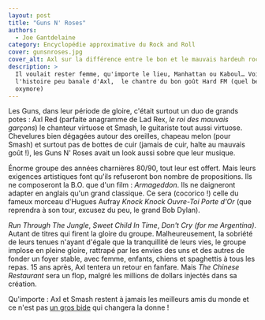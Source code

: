 ```yaml
---
layout: post
title: "Guns N' Roses"
authors:
  - Joe Gantdelaine
category: Encyclopédie approximative du Rock and Roll
cover: gunsnroses.jpg
cover_alt: Axl sur la différence entre le bon et le mauvais hardeuh rock
description: >
  Il voulait rester femme, qu'importe le lieu, Manhattan ou Kaboul… Voici
  l'histoire peu banale d'Axl,  le chantre du bon goût Hard FM (quel bel
  oxymore)
---
```


Les Guns, dans leur période de gloire, c'était surtout un duo de grands potes :
Axl Red (parfaite anagramme de Lad Rex, _le roi des mauvais garçons_) le
chanteur virtuose et Smash, le guitariste tout aussi virtuose. Chevelures bien
dégagées autour des oreilles, chapeau melon (pour Smash) et surtout pas de
bottes de cuir (jamais de cuir, halte au mauvais goût !), les Guns N' Roses
avait un look aussi sobre que leur musique.

Énorme groupe des années charnières 80/90, tout leur est offert. Mais leurs
exigences artistiques font qu'ils refuseront bon nombre de propositions. Ils ne
composeront la B.O. que d'un film : _Armageddon_. Ils ne daigneront adapter en
anglais qu'un grand classique. Ce sera (cocorico !) celle du fameux morceau
d'Hugues Aufray _Knock Knock Ouvre-Toi Porte d'Or_ (que reprendra à son tour,
excusez du peu, le grand Bob Dylan).

_Run Through The Jungle_, _Sweet Child In Time_, _Don't Cry (for me Argentina)_.
Autant de titres qui firent la gloire du groupe. Malheureusement, la sobriété de
leurs tenues n'ayant d'égale que la tranquillité de leurs vies, le groupe
implose en pleine gloire, rattrapé par les envies des uns et des autres de
fonder un foyer stable, avec femme, enfants, chiens et spaghettis à tous les
repas. 15 ans après, Axl tentera un retour en fanfare. Mais _The Chinese
Restaurant_ sera un flop, malgré les millions de dollars injectés dans sa
création.

Qu'importe : Axl et Smash restent à jamais les meilleurs amis du monde et ce
n'est pas [un gros bide][1] qui changera la donne !

[1]: https://knowyourmeme.com/photos/1132011-fat-axl-rose
